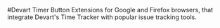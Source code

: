 #Devart Timer Button
Extensions for Google and Firefox browsers, that integrate Devart's Time Tracker with popular issue tracking tools.